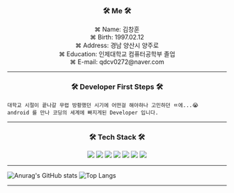 

<h3 align="center">🛠 Me 🛠</h3>

<div align="center">
 ⌘ Name: 김창훈 </br>
 ⌘ Birth: 1997.02.12</br>
 ⌘ Address: 경남 양산시 양주로 </br>
 ⌘ Education: 인제대학교 컴퓨터공학부 졸업</br>
 ⌘ E-mail: qdcv0272@naver.com </br>
</div>

<hr/>

<h3 align="center">🛠 Developer First Steps 🛠</h3>

```
대학교 시절이 끝나갈 무렵 방황했던 시기에 어떤걸 해야햐나 고민하던 ㄸ에...😭
android 를 만나 코딩의 세계에 빠지게된 Developer 입니다.
```

<hr/>

<h3 align="center"><b>🛠 Tech Stack 🛠</b></h3>
<p align="center">
  <img src="https://img.shields.io/badge/Xcode-orange?style=social&logo=Xcode&logoColor=147EFB"/>
  <img src="https://img.shields.io/badge/Swift-orange?style=social&logo=Swift&logoColor=F05138"/>
  <img src="https://img.shields.io/badge/Android-orange?style=social&logo=Android&logoColor=CC6699"/>
  <img src="https://img.shields.io/badge/Kotlin-orange?style=social&logo=Kotlin&logoColor=7F52FF"/>
  <img src="https://img.shields.io/badge/HTML5-orange?style=social&logo=HTML5&logoColor=E34F26"/>
  <img src="https://img.shields.io/badge/CSS3-orange?style=social&logo=CSS3&logoColor=#1572B6"/> 
  <img src="https://img.shields.io/badge/JavaScript-orange?style=social&logo=JavaScript&logoColor=F7DF1E"/>
</p>
<hr/>

![Anurag's GitHub stats](https://github-readme-stats.vercel.app/api?username=qdcv0272&show_icons=true&theme=tokyonight)
![Top Langs](https://github-readme-stats.vercel.app/api/top-langs/?username=qdcv0272&layout=compact&theme=tokyonight)
<hr/>
